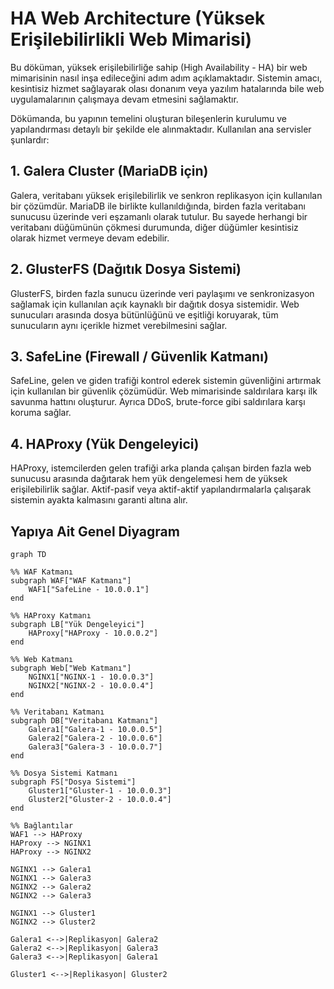 # HA Web Architecture (Yüksek Erişilebilirlikli Web Mimarisi)
Bu döküman, yüksek erişilebilirliğe sahip (High Availability - HA) bir web mimarisinin nasıl inşa edileceğini adım adım açıklamaktadır. Sistemin amacı, kesintisiz hizmet sağlayarak olası donanım veya yazılım hatalarında bile web uygulamalarının çalışmaya devam etmesini sağlamaktır.

Dökümanda, bu yapının temelini oluşturan bileşenlerin kurulumu ve yapılandırması detaylı bir şekilde ele alınmaktadır. Kullanılan ana servisler şunlardır:

## 1. Galera Cluster (MariaDB için)
Galera, veritabanı yüksek erişilebilirlik ve senkron replikasyon için kullanılan bir çözümdür. MariaDB ile birlikte kullanıldığında, birden fazla veritabanı sunucusu üzerinde veri eşzamanlı olarak tutulur. Bu sayede herhangi bir veritabanı düğümünün çökmesi durumunda, diğer düğümler kesintisiz olarak hizmet vermeye devam edebilir.

## 2. GlusterFS (Dağıtık Dosya Sistemi)
GlusterFS, birden fazla sunucu üzerinde veri paylaşımı ve senkronizasyon sağlamak için kullanılan açık kaynaklı bir dağıtık dosya sistemidir. Web sunucuları arasında dosya bütünlüğünü ve eşitliği koruyarak, tüm sunucuların aynı içerikle hizmet verebilmesini sağlar.

## 3. SafeLine (Firewall / Güvenlik Katmanı)
SafeLine, gelen ve giden trafiği kontrol ederek sistemin güvenliğini artırmak için kullanılan bir güvenlik çözümüdür. Web mimarisinde saldırılara karşı ilk savunma hattını oluşturur. Ayrıca DDoS, brute-force gibi saldırılara karşı koruma sağlar.

## 4. HAProxy (Yük Dengeleyici)
HAProxy, istemcilerden gelen trafiği arka planda çalışan birden fazla web sunucusu arasında dağıtarak hem yük dengelemesi hem de yüksek erişilebilirlik sağlar. Aktif-pasif veya aktif-aktif yapılandırmalarla çalışarak sistemin ayakta kalmasını garanti altına alır.

## Yapıya Ait Genel Diyagram

```mermaid
graph TD

%% WAF Katmanı
subgraph WAF["WAF Katmanı"]
    WAF1["SafeLine - 10.0.0.1"]
end

%% HAProxy Katmanı
subgraph LB["Yük Dengeleyici"]
    HAProxy["HAProxy - 10.0.0.2"]
end

%% Web Katmanı
subgraph Web["Web Katmanı"]
    NGINX1["NGINX-1 - 10.0.0.3"]
    NGINX2["NGINX-2 - 10.0.0.4"]
end

%% Veritabanı Katmanı
subgraph DB["Veritabanı Katmanı"]
    Galera1["Galera-1 - 10.0.0.5"]
    Galera2["Galera-2 - 10.0.0.6"]
    Galera3["Galera-3 - 10.0.0.7"]
end

%% Dosya Sistemi Katmanı
subgraph FS["Dosya Sistemi"]
    Gluster1["Gluster-1 - 10.0.0.3"]
    Gluster2["Gluster-2 - 10.0.0.4"]
end

%% Bağlantılar
WAF1 --> HAProxy
HAProxy --> NGINX1
HAProxy --> NGINX2

NGINX1 --> Galera1
NGINX1 --> Galera3
NGINX2 --> Galera2
NGINX2 --> Galera3

NGINX1 --> Gluster1
NGINX2 --> Gluster2

Galera1 <-->|Replikasyon| Galera2
Galera2 <-->|Replikasyon| Galera3
Galera3 <-->|Replikasyon| Galera1

Gluster1 <-->|Replikasyon| Gluster2


```
